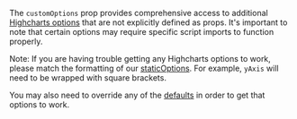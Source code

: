 The `customOptions` prop provides comprehensive access to additional [Highcharts options](https://api.highcharts.com/highcharts/) that are not explicitly defined as props.
 It's important to note that certain options may require specific script imports to function properly.

Note: If you are having trouble getting any Highcharts options to work, please match the formatting of our [staticOptions](https://github.com/powerhome/playbook/blob/master/playbook/app/pb_kits/playbook/pb_bar_graph/_bar_graph.tsx#L85-L141). For example, `yAxis` will need to be wrapped with square brackets.

You may also need to override any of the [defaults](https://github.com/powerhome/playbook/blob/master/playbook/app/pb_kits/playbook/pb_bar_graph/_bar_graph.tsx#L45-L73) in order to get that options to work.